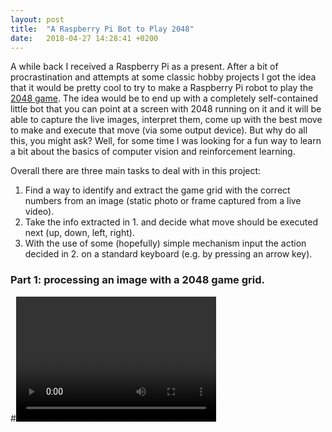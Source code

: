 ```yaml
---
layout: post
title:  "A Raspberry Pi Bot to Play 2048"
date:   2018-04-27 14:28:41 +0200
---
```



A while back I received a Raspberry Pi as a present. After a bit of procrastination and attempts at some classic hobby projects I got the idea that it would be pretty cool to try to make a
 Raspberry Pi robot to play the [2048 game](https://gabrielecirulli.github.io/2048/). The idea would be to end up with a completely self-contained little bot that you can point at a screen with 2048 running on it
 and it will be able to capture the live images, interpret them, come up with the best move to make and execute that move (via some output device). But why do all this, you might ask? Well, for some time I was looking for a fun way to learn a bit about the basics of computer vision and reinforcement learning.

 Overall there are three main tasks to deal with in this project:
 1. Find a way to identify and extract the game grid with the correct numbers from an image (static photo or frame captured from a live video).
 2. Take the info extracted in 1. and decide what move should be executed next (up, down, left, right).
 3. With the use of some (hopefully) simple mechanism input the action decided in 2. on a standard keyboard (e.g. by pressing an arrow key).

 
### Part 1: processing an image with a 2048 game grid.





#<video src="video.mp4" width="320" height="200" controls preload></video>

